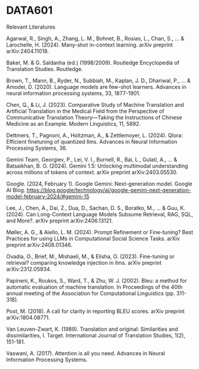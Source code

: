 # DATA601
Relevant Literatures

Agarwal, R., Singh, A., Zhang, L. M., Bohnet, B., Rosias, L., Chan, S., ... & Larochelle, H. (2024). Many-shot in-context learning. arXiv preprint arXiv:2404.11018.

Baker, M. & G. Saldanha (ed.) (1998/2009). Routledge Encyclopedia of Translation Studies. Routledge. 

Brown, T., Mann, B., Ryder, N., Subbiah, M., Kaplan, J. D., Dhariwal, P., ... & Amodei, D. (2020). Language models are few-shot learners. Advances in neural information processing systems, 33, 1877-1901.

Chen, Q., & Li, J. (2023). Comparative Study of Machine Translation and Artificial Translation in the Medical Field from the Perspective of Communicative Translation Theory—Taking the Instructions of Chinese Medicine as an Example. Modern Linguistics, 11, 5892.

Dettmers, T., Pagnoni, A., Holtzman, A., & Zettlemoyer, L. (2024). Qlora: Efficient finetuning of quantized llms. Advances in Neural Information Processing Systems, 36.

Gemini Team, Georgiev, P., Lei, V. I., Burnell, R., Bai, L., Gulati, A., ... & Batsaikhan, B. O. (2024). Gemini 1.5: Unlocking multimodal understanding across millions of tokens of context. arXiv preprint arXiv:2403.05530.

Google. (2024, February 1). Google Gemini: Next-generation model. Google AI Blog. https://blog.google/technology/ai/google-gemini-next-generation-model-february-2024/#gemini-15

Lee, J., Chen, A., Dai, Z., Dua, D., Sachan, D. S., Boratko, M., ... & Guu, K. (2024). Can Long-Context Language Models Subsume Retrieval, RAG, SQL, and More?. arXiv preprint arXiv:2406.13121.

Møller, A. G., & Aiello, L. M. (2024). Prompt Refinement or Fine-tuning? Best Practices for using LLMs in Computational Social Science Tasks. arXiv preprint arXiv:2408.01346.

Ovadia, O., Brief, M., Mishaeli, M., & Elisha, O. (2023). Fine-tuning or retrieval? comparing knowledge injection in llms. arXiv preprint arXiv:2312.05934.

Papineni, K., Roukos, S., Ward, T., & Zhu, W. J. (2002). Bleu: a method for automatic evaluation of machine translation. In Proceedings of the 40th annual meeting of the Association for Computational Linguistics (pp. 311-318).

Post, M. (2018). A call for clarity in reporting BLEU scores. arXiv preprint arXiv:1804.08771.

Van Leuven-Zwart, K. (1989). Translation and original: Similarities and dissimilarities, I. Target. International Journal of Translation Studies, 1(2), 151-181.

Vaswani, A. (2017). Attention is all you need. Advances in Neural Information Processing Systems.
